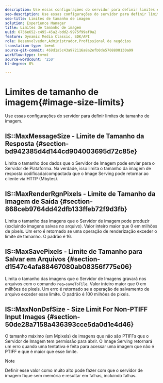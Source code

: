 ```yaml
---
description: Use essas configurações do servidor para definir limites de tamanho de imagem.
seo-description: Use essas configurações do servidor para definir limites de tamanho de imagem.
seo-title: Limites de tamanho de imagem
solution: Experience Manager
title: Limites de tamanho de imagem
uuid: 6736e652-c495-45a2-bdd2-9975f99af0a2
feature: Dynamic Media Classic, SDK/API
role: Desenvolvedor,Administrador,Profissional de negócios
translation-type: tm+mt
source-git-commit: 469d1a5c43a972116a8a2efb0de5708800130a99
workflow-type: tm+mt
source-wordcount: '250'
ht-degree: 0%

---
```



# Limites de tamanho de imagem{#image-size-limits}

Use essas configurações do servidor para definir limites de tamanho de imagem.

## IS::MaxMessageSize - Limite de Tamanho da Resposta {#section-bd942385d4d144cd904003695d72c85e}

Limita o tamanho dos dados que o Servidor de Imagem pode enviar para o Servidor de Plataforma. Na verdade, isso limita o tamanho da imagem de resposta codificada/compactada que o Image Serving pode retornar ao cliente via HTTP (Mbytes).

## IS::MaxRenderRgnPixels - Limite de Tamanho da Imagem de Saída {#section-868ceb9764dd42dfb133ffeb72f9d3fb}

Limita o tamanho das imagens que o Servidor de imagem pode produzir (excluindo imagens salvas no arquivo). Valor inteiro maior que 0 em milhões de pixels. Um erro é retornado se uma operação de renderização exceder o limite de tamanho. O padrão é 16.

## IS::MaxSavePixels - Limite de Tamanho para Salvar em Arquivos {#section-d1547c4afa88467080ab08356f775e06}

Limita o tamanho das imagens que o Servidor de Imagens gravará nos arquivos com o comando `req=saveToFile`. Valor inteiro maior que 0 em milhões de pixels. Um erro é retornado se a operação de salvamento de arquivo exceder esse limite. O padrão é 100 milhões de pixels.

## IS::MaxNonDsfSize - Size Limit For Non-PTIFF Input Images {#section-50de28a7158a436393cce5da0d1e4d46}

O tamanho máximo (em Mpixels) de imagens que não são PTIFFs que o Servidor de Imagem tem permissão para abrir. O Image Serving retornará um erro quando uma tentativa é feita para acessar uma imagem que não é PTIFF e que é maior que esse limite.

>[!NOTE]
>
>Definir esse valor como muito alto pode fazer com que o servidor de imagem fique sem memória e resultar em falhas, incluindo falhas.

